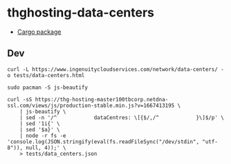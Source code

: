 # thghosting-data-centers

* [Cargo package](https://crates.io/crates/thghosting-data-centers)

## Dev

```
curl -L https://www.ingenuitycloudservices.com/network/data-centers/ -o tests/data-centers.html
```

```
sudo pacman -S js-beautify

curl -sS https://thg-hosting-master100tbcorp.netdna-ssl.com/views/js/production-stable.min.js?v=1667413195 \
    | js-beautify \
    | sed -n '/^            dataCentres: \[{$/,/^            }\]$/p' \
    | sed '1i{' \
    | sed '$a}' \
    | node -r fs -e 'console.log(JSON.stringify(eval(fs.readFileSync("/dev/stdin", "utf-8")), null, 4));' \
    > tests/data_centers.json
```
